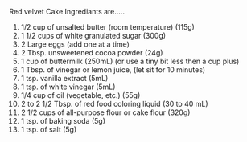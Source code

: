 Red velvet Cake Ingrediants are.....

1. 1/2 cup of unsalted butter (room temperature) (115g)
2. 1 1/2 cups of white granulated sugar (300g)
3. 2 Large eggs (add one at a time)
4. 2 Tbsp. unsweetened cocoa powder (24g)
5. 1 cup of buttermilk (250mL) (or use a tiny bit less then a cup plus)
6. 1 Tbsp. of vinegar or lemon juice, (let sit for 10 minutes)
7. 1 tsp. vanilla extract (5mL)
8. 1 tsp. of white vinegar (5mL)
9. 1/4 cup of oil (vegetable, etc.) (55g)
10. 2 to 2 1/2 Tbsp. of red food coloring liquid (30 to 40 mL)
11. 2 1/2 cups of all-purpose flour or cake flour (320g)
12. 1 tsp. of baking soda (5g)
13. 1 tsp. of salt (5g)